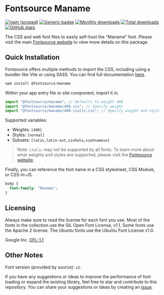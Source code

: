# Fontsource Maname

[![npm (scoped)](https://img.shields.io/npm/v/@fontsource/maname?color=brightgreen)](https://www.npmjs.com/package/@fontsource/maname) [![Generic badge](https://img.shields.io/badge/fontsource-passing-brightgreen)](https://github.com/fontsource/fontsource) [![Monthly downloads](https://badgen.net/npm/dm/@fontsource/maname)](https://github.com/fontsource/fontsource) [![Total downloads](https://badgen.net/npm/dt/@fontsource/maname)](https://github.com/fontsource/fontsource) [![GitHub stars](https://img.shields.io/github/stars/fontsource/fontsource.svg?style=social&label=Star)](https://github.com/fontsource/fontsource/stargazers)

The CSS and web font files to easily self-host the “Maname” font. Please visit the main [Fontsource website](https://fontsource.org/fonts/maname) to view more details on this package.

## Quick Installation

Fontsource offers multiple methods to import the CSS, including using a bundler like Vite or using SASS. You can find full documentation [here](https://fontsource.org/docs/getting-started/introduction).

```javascript
npm install @fontsource/maname
```

Within your app entry file or site component, import it in.

```javascript
import "@fontsource/maname"; // Defaults to weight 400
import "@fontsource/maname/400.css"; // Specify weight
import "@fontsource/maname/400-italic.css"; // Specify weight and style
```

Supported variables:
- Weights: `[400]`
- Styles: `[normal]`
- Subsets: `[latin,latin-ext,sinhala,vietnamese]`

> Note: `italic` may not be supported by all fonts. To learn more about what weights and styles are supported, please visit the [Fontsource website](https://fontsource.org/fonts/maname).

Finally, you can reference the font name in a CSS stylesheet, CSS Module, or CSS-in-JS.

```css
body {
  font-family: "Maname";
}
```

## Licensing
Always make sure to read the license for each font you use. Most of the fonts in the collection use the SIL Open Font License, v1.1. Some fonts use the Apache 2 license. The Ubuntu fonts use the Ubuntu Font License v1.0.

Google Inc.
[OFL-1.1](http://scripts.sil.org/OFL)

## Other Notes
Font version (provided by source): `v2`.

If you have any suggestions or ideas to improve the performance of font loading or expand the existing library, feel free to star and contribute to this repository. You can share your suggestions or ideas by creating an [issue](https://github.com/fontsource/fontsource/issues).